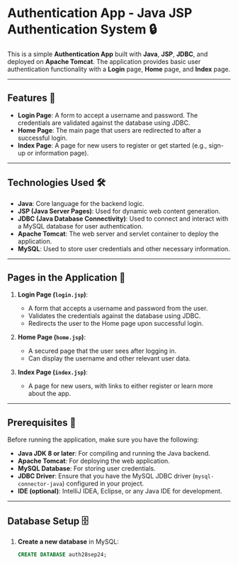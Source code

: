# Authentication App - Java JSP Authentication System 🔒

This is a simple **Authentication App** built with **Java**, **JSP**, **JDBC**, and deployed on **Apache Tomcat**. The application provides basic user authentication functionality with a **Login** page, **Home** page, and **Index** page.

---

## Features 🚀

- **Login Page**: A form to accept a username and password. The credentials are validated against the database using JDBC.
- **Home Page**: The main page that users are redirected to after a successful login.
- **Index Page**: A page for new users to register or get started (e.g., sign-up or information page).

---

## Technologies Used 🛠️

- **Java**: Core language for the backend logic.
- **JSP (Java Server Pages)**: Used for dynamic web content generation.
- **JDBC (Java Database Connectivity)**: Used to connect and interact with a MySQL database for user authentication.
- **Apache Tomcat**: The web server and servlet container to deploy the application.
- **MySQL**: Used to store user credentials and other necessary information.

---

## Pages in the Application 📑

1. **Login Page (`login.jsp`)**:
   - A form that accepts a username and password from the user.
   - Validates the credentials against the database using JDBC.
   - Redirects the user to the Home page upon successful login.

2. **Home Page (`home.jsp`)**:
   - A secured page that the user sees after logging in.
   - Can display the username and other relevant user data.

3. **Index Page (`index.jsp`)**:
   - A page for new users, with links to either register or learn more about the app.

---

## Prerequisites 📝

Before running the application, make sure you have the following:

- **Java JDK 8 or later**: For compiling and running the Java backend.
- **Apache Tomcat**: For deploying the web application.
- **MySQL Database**: For storing user credentials.
- **JDBC Driver**: Ensure that you have the MySQL JDBC driver (`mysql-connector-java`) configured in your project.
- **IDE (optional)**: IntelliJ IDEA, Eclipse, or any Java IDE for development.

---

## Database Setup 🗄️

1. **Create a new database** in MySQL:

   ```sql
   CREATE DATABASE auth28sep24;
